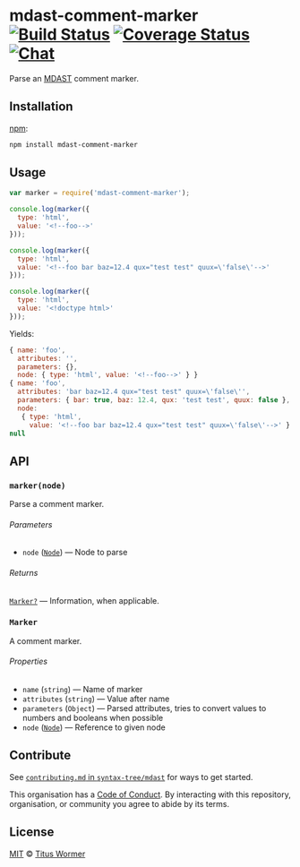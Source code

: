 # mdast-comment-marker [![Build Status][build-badge]][build-status] [![Coverage Status][coverage-badge]][coverage-status] [![Chat][chat-badge]][chat]

Parse an [MDAST][] comment marker.

## Installation

[npm][]:

```bash
npm install mdast-comment-marker
```

## Usage

```javascript
var marker = require('mdast-comment-marker');

console.log(marker({
  type: 'html',
  value: '<!--foo-->'
}));

console.log(marker({
  type: 'html',
  value: '<!--foo bar baz=12.4 qux="test test" quux=\'false\'-->'
}));

console.log(marker({
  type: 'html',
  value: '<!doctype html>'
}));
```

Yields:

```js
{ name: 'foo',
  attributes: '',
  parameters: {},
  node: { type: 'html', value: '<!--foo-->' } }
{ name: 'foo',
  attributes: 'bar baz=12.4 qux="test test" quux=\'false\'',
  parameters: { bar: true, baz: 12.4, qux: 'test test', quux: false },
  node:
   { type: 'html',
     value: '<!--foo bar baz=12.4 qux="test test" quux=\'false\'-->' } }
null
```

## API

### `marker(node)`

Parse a comment marker.

###### Parameters

*   `node` ([`Node`][node]) — Node to parse

###### Returns

[`Marker?`][marker] — Information, when applicable.

### `Marker`

A comment marker.

###### Properties

*   `name` (`string`) — Name of marker
*   `attributes` (`string`) — Value after name
*   `parameters` (`Object`) — Parsed attributes, tries to convert
    values to numbers and booleans when possible
*   `node` ([`Node`][node]) — Reference to given node

## Contribute

See [`contributing.md` in `syntax-tree/mdast`][contributing] for ways to get
started.

This organisation has a [Code of Conduct][coc].  By interacting with this
repository, organisation, or community you agree to abide by its terms.

## License

[MIT][license] © [Titus Wormer][author]

<!-- Definitions -->

[build-badge]: https://img.shields.io/travis/syntax-tree/mdast-comment-marker.svg

[build-status]: https://travis-ci.org/syntax-tree/mdast-comment-marker

[coverage-badge]: https://img.shields.io/codecov/c/github/syntax-tree/mdast-comment-marker.svg

[coverage-status]: https://codecov.io/github/syntax-tree/mdast-comment-marker

[chat-badge]: https://img.shields.io/gitter/room/wooorm/remark.svg

[chat]: https://gitter.im/wooorm/remark

[license]: license

[author]: http://wooorm.com

[npm]: https://docs.npmjs.com/cli/install

[mdast]: https://github.com/syntax-tree/mdast

[node]: https://github.com/syntax-tree/unist#node

[marker]: #marker

[contributing]: https://github.com/syntax-tree/mdast/blob/master/contributing.md

[coc]: https://github.com/syntax-tree/mdast/blob/master/code-of-conduct.md
